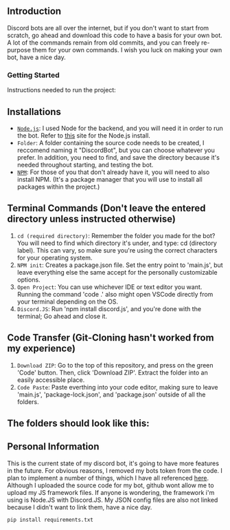 ## Introduction
Discord bots are all over the internet, but if you don't want to start from scratch, go ahead and download this code to have a basis for your own bot. A lot of the commands remain from old commits, and you can freely re-purpose them for your own commands. I wish you luck on making your own bot, have a nice day.

### Getting Started
Instructions needed to run the project:

## Installations

* [`Node.js`](https://nodejs.org/en/): I used Node for the backend, and you will need it in order to run the bot. Refer to [this](https://nodejs.org/en/download/package-manager/) site for the Node.js install.
* `Folder`: A folder containing the source code needs to be created, I reccomend naming it "DiscordBot", but you can choose whatever you prefer. In addition, you need to find, and save the directory because it's needed throughout starting, and testing the bot.
* [`NPM`](https://www.npmjs.com/): For those of you that don't already have it, you will need to also install NPM. (It's a package manager that you will use to install all packages within the project.)

## Terminal Commands (Don't leave the entered directory unless instructed otherwise)
1. `cd (required directory)`: Remember the folder you made for the bot? You will need to find which directory it's under, and type: cd (directory label). This can vary, so make sure you're using the correct characters for your operating system.
2. `NPM init`: Creates a package.json file. Set the entry point to 'main.js', but leave everything else the same accept for the personally customizable options.
3. `Open Project`: You can use whichever IDE or text editor you want. Running the command 'code .' also might open VSCode directly from your terminal depending on the OS.
4. `Discord.JS`: Run 'npm install discord.js', and you're done with the terminal; Go ahead and close it.

## Code Transfer (Git-Cloning hasn't worked from my experience)
1. `Download ZIP`: Go to the top of this repository, and press on the green 'Code' button. Then, click 'Download ZIP'. Extract the folder into an easily accessible place.
2. `Code Paste`: Paste everthing into your code editor, making sure to leave 'main.js', 'package-lock.json', and 'package.json' outside of all the folders.

## The folders should look like this:

## Personal Information
This is the current state of my discord bot, it's going to have more features in the future. For obvious reasons, I removed my bots token from the code. I plan to implement a number of things, which I have all referenced [here](https://aldengarcia.github.io/).
Although I uploaded the source code for my bot, github wont allow me to upload my JS framework files. If anyone is wondering, the framework i'm using is Node.JS with Discord.JS.
My JSON config files are also not linked because I didn't want to link them, have a nice day.

```
pip install requirements.txt
```
